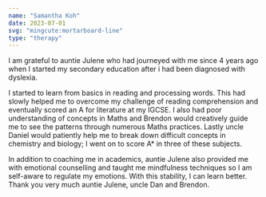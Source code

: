 ```yaml
---
name: "Samantha Koh"
date: 2023-07-01
svg: "mingcute:mortarboard-line"
type: "therapy"
---
```


I am grateful to auntie Julene who had journeyed with me since 4 years ago when I started my secondary education after i had been diagnosed with dyslexia. 

I started to learn from basics in reading and processing words. This had slowly helped me to overcome my challenge of reading comprehension and eventually scored an A for literature at my IGCSE. I also had poor understanding of concepts in Maths and Brendon would creatively guide me to see the patterns through numerous Maths practices. Lastly uncle Daniel would patiently help me to break down difficult concepts in chemistry and biology; I went on to score A* in three of these subjects. 

In addition to coaching me in academics, auntie Julene also provided me with emotional counselling and taught me mindfulness techniques so I am self-aware to regulate my emotions. With this stability, I can learn better. Thank you very much auntie Julene, uncle Dan and Brendon.     
